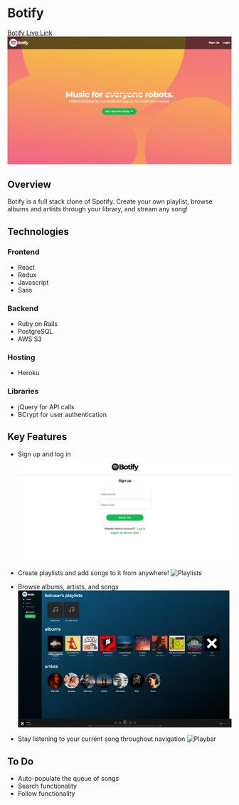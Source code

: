 # Botify

[Botify Live Link](https://bot-ify.herokuapp.com/#/)
![Botify Splash](./app/assets/images/screenshots/splash.png)

## Overview

Botify is a full stack clone of Spotify. Create your own playlist, browse albums and artists through your library, and stream any song!

## Technologies

### Frontend
* React
* Redux
* Javascript
* Sass

### Backend
* Ruby on Rails
* PostgreSQL
* AWS S3

### Hosting
* Heroku

### Libraries
* jQuery for API calls
* BCrypt for user authentication

## Key Features
* Sign up and log in
![SignUp](./app/assets/images/screenshots/signup.png)

* Create playlists and add songs to it from anywhere!
![Playlists](./app/assets/images/screenshots/playlists-3.gif)

* Browse albums, artists, and songs
![Browse](./app/assets/images/screenshots/browse.png)

* Stay listening to your current song throughout navigation
![Playbar](./app/assets/images/screenshots/playbar.gif)

## To Do
* Auto-populate the queue of songs
* Search functionality
* Follow functionality
